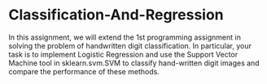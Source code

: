 # Classification-And-Regression

In this assignment, we will extend the 1st programming assignment in solving the problem of handwritten
digit classification. In particular, your task is to implement Logistic Regression and use the Support Vector
Machine tool in sklearn.svm.SVM to classify hand-written digit images and compare the performance of
these methods.
